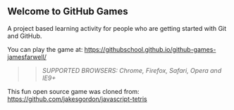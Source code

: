 ## Welcome to GitHub Games

A project based learning activity for people who are getting started with Git and GitHub.

You can play the game at: https://githubschool.github.io/github-games-jamesfarwell/

>> _*SUPPORTED BROWSERS*: Chrome, Firefox, Safari, Opera and IE9+_

This fun open source game was cloned from: https://github.com/jakesgordon/javascript-tetris
